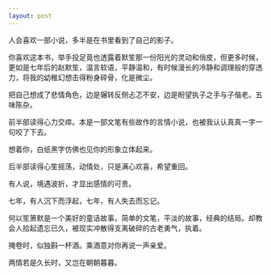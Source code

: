 ```yaml
---
layout: post
---
```

人会喜欢一部小说，多半是在书里看到了自己的影子。

你喜欢这本书，举手投足竟也透露着默笙那一份阳光的灵动和俏皮，但更多时候，更如是七年后的赵默笙，温言软语，平静温和，有时候漫长的冷静和调理般的穿透力，将我的幼稚幻想击得粉身碎骨，化是微尘。

把自己想成了悲情角色，边是辗转反侧忐忑不安，边是盼望执子之手与子偕老。五味陈杂。

前半部读得心力交瘁。本是一部文笔有些故作的言情小说，也被我认认真真一字一句咬了下去。

想着你，白纸黑字仿佛也见你的形象立体起来。

后半部读得心笙摇荡，动情处，只是满心欢喜，希望重回。

有人说，境遇波折，才显出感情的可贵。

七年，有人沉下而浮起，七年，有人失去而忘记。

何以笙箫默是一个美好的童话故事，简单的文笔，平淡的故事，经典的结局。却教会人拾起遗忘已久，被现实冲散得支离破碎的古老勇气，执着。

掩卷时，似独斟一杯酒。乘酒意对你再说一声亲爱。

两情若是久长时，又岂在朝朝暮暮。